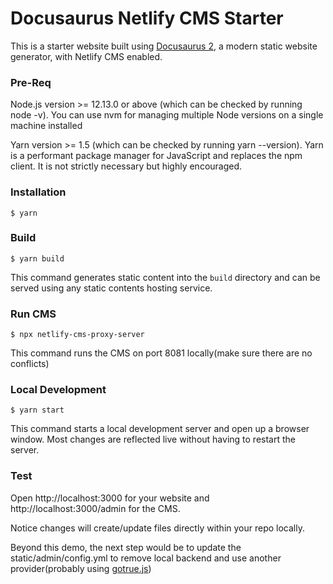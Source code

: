 # Docusaurus Netlify CMS Starter

This is a starter website built using [Docusaurus 2](https://v2.docusaurus.io/), a modern static website generator, with Netlify CMS enabled.

### Pre-Req

Node.js version >= 12.13.0 or above (which can be checked by running node -v). You can use nvm for managing multiple Node versions on a single machine installed

Yarn version >= 1.5 (which can be checked by running yarn --version). Yarn is a performant package manager for JavaScript and replaces the npm client. It is not strictly necessary but highly encouraged.

### Installation

```
$ yarn
```

### Build

```
$ yarn build
```

This command generates static content into the `build` directory and can be served using any static contents hosting service.

### Run CMS

```
$ npx netlify-cms-proxy-server
```

This command runs the CMS on port 8081 locally(make sure there are no conflicts)

### Local Development

```
$ yarn start
```

This command starts a local development server and open up a browser window. Most changes are reflected live without having to restart the server.


### Test

Open http://localhost:3000 for your website and http://localhost:3000/admin for the CMS. 

Notice changes will create/update files directly within your repo locally. 

Beyond this demo, the next step would be to update the static/admin/config.yml to remove local backend and use another provider(probably using [gotrue.js](https://github.com/netlify/gotrue-js))
